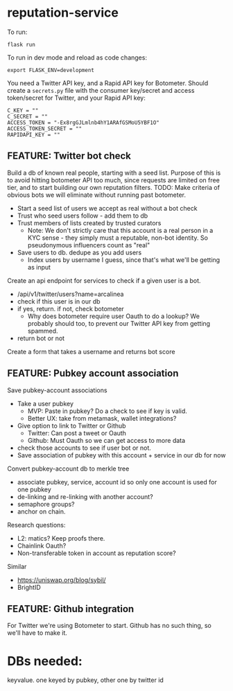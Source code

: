 # reputation-service

To run:

`flask run`

To run in dev mode and reload as code changes:

`export FLASK_ENV=development`

You need a Twitter API key, and a Rapid API key for Botometer. Should create a `secrets.py` file with the consumer key/secret and access token/secret for Twitter, and your Rapid API key:

```
C_KEY = ""
C_SECRET = ""
ACCESS_TOKEN = "-Ex8rgGJLmlnb4hY1ARAfGSMoU5YBF1O"
ACCESS_TOKEN_SECRET = ""
RAPIDAPI_KEY = ""
```

## FEATURE: Twitter bot check

Build a db of known real people, starting with a seed list. Purpose of this is to avoid hitting botometer API too much, since requests are limited on free tier, and to start building our own reputation filters.
TODO: Make criteria of obvious bots we will eliminate without running past botometer.

- Start a seed list of users we accept as real without a bot check
- Trust who seed users follow - add them to db
- Trust members of lists created by trusted curators
  - Note: We don't strictly care that this account is a real person in a KYC sense - they simply must a reputable, non-bot identity. So pseudonymous influencers count as "real"
- Save users to db. dedupe as you add users
  - Index users by username I guess, since that's what we'll be getting as input

Create an api endpoint for services to check if a given user is a bot.

- /api/v1/twitter/users?name=arcalinea
- check if this user is in our db
- if yes, return. if not, check botometer
  - Why does botometer require user Oauth to do a lookup? We probably should too, to prevent our Twitter API key from getting spammed.
- return bot or not

Create a form that takes a username and returns bot score

## FEATURE: Pubkey account association

Save pubkey-account associations

- Take a user pubkey  
  - MVP: Paste in pubkey? Do a check to see if key is valid.
  - Better UX: take from metamask, wallet integrations?
- Give option to link to Twitter or Github
  - Twitter: Can post a tweet or Oauth
  - Github: Must Oauth so we can get access to more data
- check those accounts to see if user bot or not.
- Save association of pubkey with this account + service in our db for now

Convert pubkey-account db to merkle tree

- associate pubkey, service, account id so only one account is used for one pubkey
- de-linking and re-linking with another account?
- semaphore groups?
- anchor on chain.

Research questions:

- L2: matics? Keep proofs there.
- Chainlink Oauth?
- Non-transferable token in account as reputation score?

Similar

- https://uniswap.org/blog/sybil/
- BrightID

## FEATURE: Github integration

For Twitter we're using Botometer to start. Github has no such thing, so we'll have to make it.

# DBs needed:

keyvalue. one keyed by pubkey, other one by twitter id
